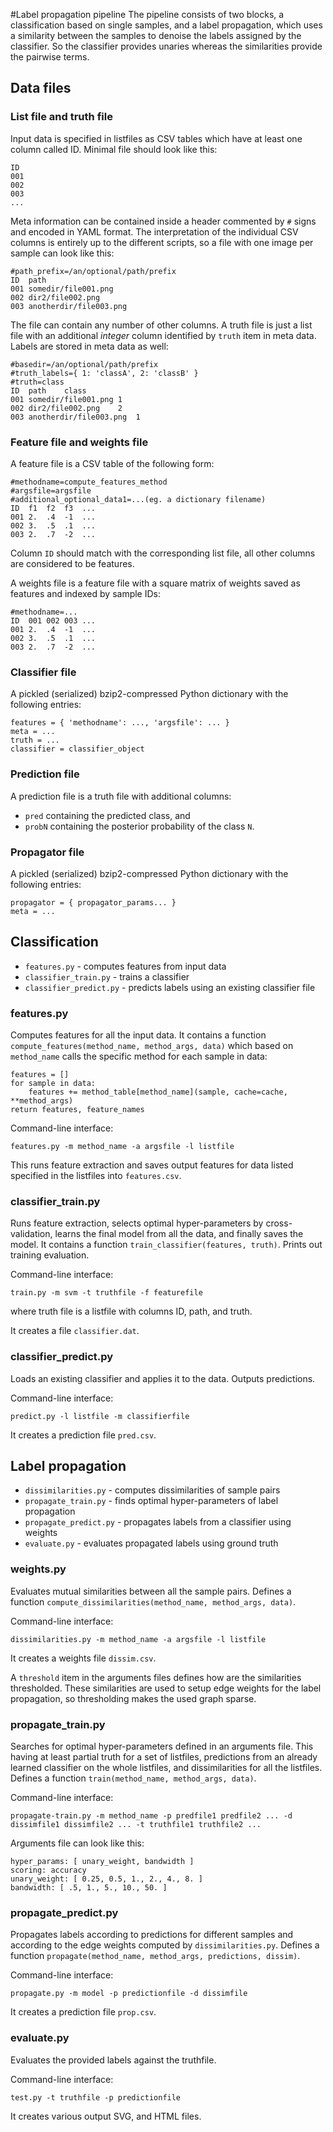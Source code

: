 #Label propagation pipeline
The pipeline consists of two blocks, a classification based on single samples, and a label propagation, which uses a similarity between the samples to denoise the labels assigned by the classifier. So the classifier provides unaries whereas the similarities provide the pairwise terms.

## Data files

### List file and truth file

Input data is specified in listfiles as CSV tables which have at least one column called ID.
Minimal file should look like this:

	ID
	001
	002
	003
	...

Meta information can be contained inside a header commented by `#` signs and encoded in YAML format.
The interpretation of the individual CSV columns is entirely up to the different scripts, so a file with one image per sample can look like this:

	#path_prefix=/an/optional/path/prefix
	ID	path
	001	somedir/file001.png
	002 dir2/file002.png
	003 anotherdir/file003.png

The file can contain any number of other columns. A truth file is just a list file with an additional _integer_ column identified by `truth` item in meta data. Labels are stored in meta data as well:

	#basedir=/an/optional/path/prefix
	#truth_labels={ 1: 'classA', 2: 'classB' }
	#truth=class
	ID	path	class
	001	somedir/file001.png	1
	002 dir2/file002.png	2
	003 anotherdir/file003.png	1

### Feature file and weights file

A feature file is a CSV table of the following form:

	#methodname=compute_features_method
	#argsfile=argsfile
	#additional_optional_data1=...(eg. a dictionary filename)
	ID	f1	f2	f3	...
	001 2.	.4	-1	...
	002	3.  .5  .1	...
	003 2.	.7	-2	...

Column `ID` should match with the corresponding list file, all other columns are considered to be features.

A weights file is a feature file with a square matrix of weights saved as features and indexed by sample IDs:

	#methodname=...
	ID	001	002	003	...
	001 2.	.4	-1	...
	002	3.  .5  .1	...
	003 2.	.7	-2	...

### Classifier file

A pickled (serialized) bzip2-compressed Python dictionary with the following entries:

	features = { 'methodname': ..., 'argsfile': ... }
	meta = ...
	truth = ...
	classifier = classifier_object

### Prediction file

A prediction file is a truth file with additional columns:

- `pred` containing the predicted class, and
- `probN` containing the posterior probability of the class `N`.

### Propagator file

A pickled (serialized) bzip2-compressed Python dictionary with the following entries:

    propagator = { propagator_params... }
    meta = ...

## Classification

* `features.py` - computes features from input data
* `classifier_train.py` - trains a classifier
* `classifier_predict.py` - predicts labels using an existing classifier file

### features.py

Computes features for all the input data. It contains a function `compute_features(method_name, method_args, data)` which based on `method_name`  calls the specific method for each sample in data:

	features = []
	for sample in data:
		features += method_table[method_name](sample, cache=cache, **method_args)
	return features, feature_names

Command-line interface:

	features.py -m method_name -a argsfile -l listfile

This runs feature extraction and saves output features for data listed specified in the listfiles into `features.csv`.

### classifier_train.py

Runs feature extraction, selects optimal hyper-parameters by cross-validation, learns the final model from all the data, and finally saves the model. It contains a function `train_classifier(features, truth)`. Prints out training evaluation.

Command-line interface:

	train.py -m svm -t truthfile -f featurefile

where truth file is a listfile with columns ID, path, and truth.

It creates a file `classifier.dat`.

### classifier_predict.py

Loads an existing classifier and applies it to the data. Outputs predictions.

Command-line interface:

	predict.py -l listfile -m classifierfile

It creates a prediction file `pred.csv`.

## Label propagation

* `dissimilarities.py` - computes dissimilarities of sample pairs
* `propagate_train.py` - finds optimal hyper-parameters of label propagation
* `propagate_predict.py` - propagates labels from a classifier using weights
* `evaluate.py` - evaluates propagated labels using ground truth


### weights.py

Evaluates mutual similarities between all the sample pairs. Defines a function `compute_dissimilarities(method_name, method_args, data)`.

Command-line interface:

	dissimilarities.py -m method_name -a argsfile -l listfile

It creates a weights file `dissim.csv`.

A `threshold` item in the arguments files defines how are the similarities thresholded. These similarities are used to setup edge weights for the label propagation, so thresholding makes the used graph sparse.

### propagate_train.py

Searches for optimal hyper-parameters defined in an arguments file. This having at least partial truth for a set of listfiles, predictions from an already learned classifier on the whole listfiles, and dissimilarities for all the listfiles. Defines a function `train(method_name, method_args, data)`.

Command-line interface:

	propagate-train.py -m method_name -p predfile1 predfile2 ... -d dissimfile1 dissimfile2 ... -t truthfile1 truthfile2 ...

Arguments file can look like this:

	hyper_params: [ unary_weight, bandwidth ]
	scoring: accuracy
	unary_weight: [ 0.25, 0.5, 1., 2., 4., 8. ]
	bandwidth: [ .5, 1., 5., 10., 50. ]

### propagate_predict.py

Propagates labels according to predictions for different samples and according to the edge weights computed by `dissimilarities.py`. Defines a function `propagate(method_name, method_args, predictions, dissim)`.

Command-line interface:

	propagate.py -m model -p predictionfile -d dissimfile

It creates a prediction file `prop.csv`.

### evaluate.py

Evaluates the provided labels against the truthfile.

Command-line interface:

	test.py -t truthfile -p predictionfile

It creates various output SVG, and HTML files.
